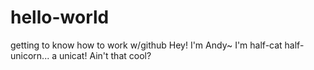 # hello-world
getting to know how to work w/github
Hey! I'm Andy~ I'm half-cat half-unicorn... a unicat! Ain't that cool?
